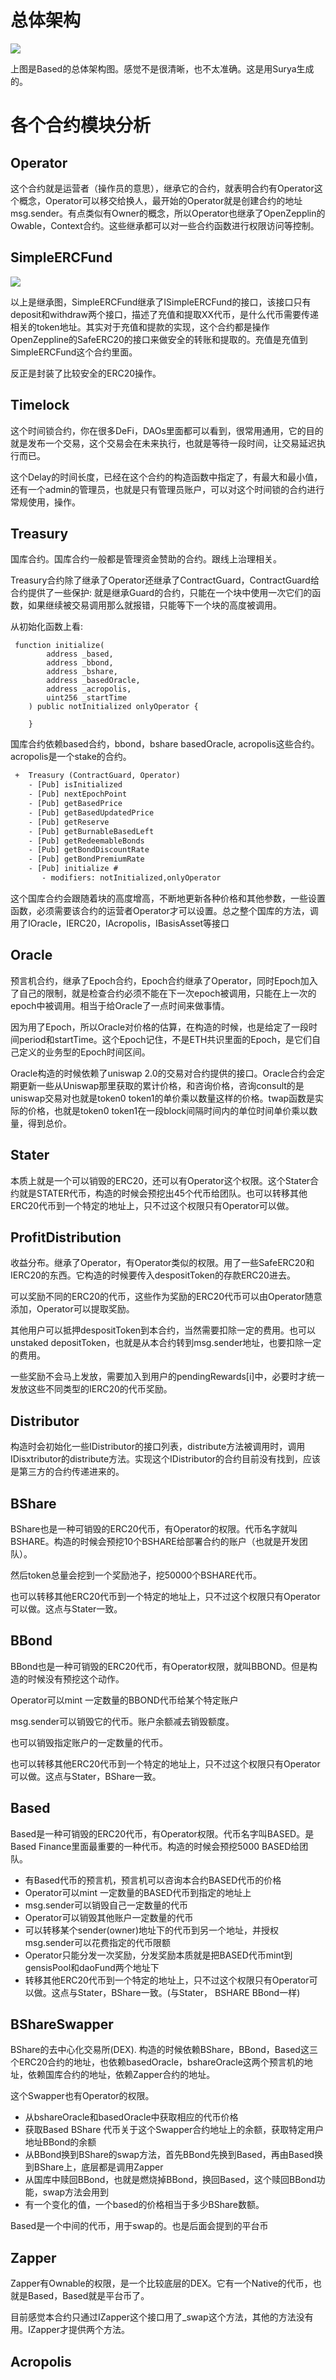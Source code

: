 # 总体架构

![](images/arch.png)

上图是Based的总体架构图。感觉不是很清晰，也不太准确。这是用Surya生成的。

# 各个合约模块分析

## Operator

这个合约就是运营者（操作员的意思），继承它的合约，就表明合约有Operator这个概念，Operator可以移交给换人，最开始的Operator就是创建合约的地址msg.sender。有点类似有Owner的概念，所以Operator也继承了OpenZepplin的Owable，Context合约。这些继承都可以对一些合约函数进行权限访问等控制。

## SimpleERCFund

![](images/SimpleERC20Fund-inher.png)

以上是继承图，SimpleERCFund继承了ISimpleERCFund的接口，该接口只有deposit和withdraw两个接口，描述了充值和提取XX代币，是什么代币需要传递相关的token地址。其实对于充值和提款的实现，这个合约都是操作OpenZeppline的SafeERC20的接口来做安全的转账和提取的。充值是充值到SimpleERCFund这个合约里面。

反正是封装了比较安全的ERC20操作。

## Timelock

这个时间锁合约，你在很多DeFi，DAOs里面都可以看到，很常用通用，它的目的就是发布一个交易，这个交易会在未来执行，也就是等待一段时间，让交易延迟执行而已。

这个Delay的时间长度，已经在这个合约的构造函数中指定了，有最大和最小值，还有一个admin的管理员，也就是只有管理员账户，可以对这个时间锁的合约进行常规使用，操作。

## Treasury

国库合约。国库合约一般都是管理资金赞助的合约。跟线上治理相关。

Treasury合约除了继承了Operator还继承了ContractGuard，ContractGuard给合约提供了一些保护: 就是继承Guard的合约，只能在一个块中使用一次它们的函数，如果继续被交易调用那么就报错，只能等下一个块的高度被调用。

从初始化函数上看:

```solidity
 function initialize(
        address _based,
        address _bbond,
        address _bshare,
        address _basedOracle,
        address _acropolis,
        uint256 _startTime
    ) public notInitialized onlyOperator {

    }
```

国库合约依赖based合约，bbond，bshare basedOracle, acropolis这些合约。acropolis是一个stake的合约。

```txt
 +  Treasury (ContractGuard, Operator)
    - [Pub] isInitialized
    - [Pub] nextEpochPoint
    - [Pub] getBasedPrice
    - [Pub] getBasedUpdatedPrice
    - [Pub] getReserve
    - [Pub] getBurnableBasedLeft
    - [Pub] getRedeemableBonds
    - [Pub] getBondDiscountRate
    - [Pub] getBondPremiumRate
    - [Pub] initialize #
       - modifiers: notInitialized,onlyOperator
```

这个国库合约会跟随着块的高度增高，不断地更新各种价格和其他参数，一些设置函数，必须需要该合约的运营者Operator才可以设置。总之整个国库的方法，调用了IOracle，IERC20，IAcropolis，IBasisAsset等接口


## Oracle

预言机合约，继承了Epoch合约，Epoch合约继承了Operator，同时Epoch加入了自己的限制，就是检查合约必须不能在下一次epoch被调用，只能在上一次的epoch中被调用。相当于给Oracle了一点时间来做事情。

因为用了Epoch，所以Oracle对价格的估算，在构造的时候，也是给定了一段时间period和startTime。这个Epoch记住，不是ETH共识里面的Epoch，是它们自己定义的业务型的Epoch时间区间。

Oracle构造的时候依赖了uniswap 2.0的交易对合约提供的接口。Oracle合约会定期更新一些从Uniswap那里获取的累计价格，和咨询价格，咨询consult的是uniswap交易对也就是token0 token1的单价乘以数量这样的价格。twap函数是实际的价格，也就是token0 token1在一段block间隔时间内的单位时间单价乘以数量，得到总价。

## Stater

本质上就是一个可以销毁的ERC20，还可以有Operator这个权限。这个Stater合约就是STATER代币，构造的时候会预挖出45个代币给团队。也可以转移其他ERC20代币到一个特定的地址上，只不过这个权限只有Operator可以做。

## ProfitDistribution

收益分布。继承了Operator，有Operator类似的权限。用了一些SafeERC20和IERC20的东西。它构造的时候要传入despositToken的存款ERC20进去。

可以奖励不同的ERC20的代币，这些作为奖励的ERC20代币可以由Operator随意添加，Operator可以提取奖励。

其他用户可以抵押despositToken到本合约，当然需要扣除一定的费用。也可以unstaked depositToken，也就是从本合约转到msg.sender地址，也要扣除一定的费用。

一些奖励不会马上发放，需要加入到用户的pendingRewards[i]中，必要时才统一发放这些不同类型的IERC20的代币奖励。

## Distributor

构造时会初始化一些IDistributor的接口列表，distribute方法被调用时，调用IDisxtributor的distribute方法。实现这个IDistributor的合约目前没有找到，应该是第三方的合约传递进来的。


## BShare

BShare也是一种可销毁的ERC20代币，有Operator的权限。代币名字就叫BSHARE。构造的时候会预挖10个BSHARE给部署合约的账户（也就是开发团队）。

然后token总量会挖到一个奖励池子，挖50000个BSHARE代币。

也可以转移其他ERC20代币到一个特定的地址上，只不过这个权限只有Operator可以做。这点与Stater一致。

## BBond

BBond也是一种可销毁的ERC20代币，有Operator权限，就叫BBOND。但是构造的时候没有预挖这个动作。

Operator可以mint 一定数量的BBOND代币给某个特定账户

msg.sender可以销毁它的代币。账户余额减去销毁额度。

也可以销毁指定账户的一定数量的代币。

也可以转移其他ERC20代币到一个特定的地址上，只不过这个权限只有Operator可以做。这点与Stater，BShare一致。

## Based

Based是一种可销毁的ERC20代币，有Operator权限。代币名字叫BASED。是Based Finance里面最重要的一种代币。构造的时候会预挖5000 BASED给团队。

- 有Based代币的预言机，预言机可以咨询本合约BASED代币的价格
- Operator可以mint 一定数量的BASED代币到指定的地址上
- msg.sender可以销毁自己一定数量的代币
- Operator可以销毁其他账户一定数量的代币
- 可以转移某个sender(owner)地址下的代币到另一个地址，并授权msg.sender可以花费指定的代币限额
- Operator只能分发一次奖励，分发奖励本质就是把BASED代币mint到gensisPool和daoFund两个地址下
- 转移其他ERC20代币到一个特定的地址上，只不过这个权限只有Operator可以做。这点与Stater，BShare一致。(与Stater， BSHARE BBond一样)

## BShareSwapper

BShare的去中心化交易所(DEX). 构造的时候依赖BShare，BBond，Based这三个ERC20合约的地址，也依赖basedOracle，bshareOracle这两个预言机的地址，依赖国库合约的地址，依赖Zapper合约的地址。

这个Swapper也有Operator的权限。

- 从bshareOracle和basedOracle中获取相应的代币价格
- 获取Based BShare 代币关于这个Swapper合约地址上的余额，获取特定用户地址BBond的余额
- 从BBond换到BShare的swap方法，首先BBond先换到Based，再由Based换到BShare上，底层都是调用Zapper
- 从国库中赎回BBond，也就是燃烧掉BBond，换回Based，这个赎回BBond功能，swap方法会用到
- 有一个变化的值，一个based的价格相当于多少BShare数额。

Based是一个中间的代币，用于swap的。也是后面会提到的平台币

## Zapper

Zapper有Ownable的权限，是一个比较底层的DEX。它有一个Native的代币，也就是Based，Based就是平台币了。

目前感觉本合约只通过IZapper这个接口用了_swap这个方法，其他的方法没有用。IZapper才提供两个方法。


## Acropolis
















